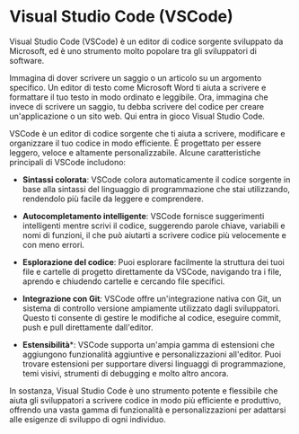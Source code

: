 # Visual Studio Code (VSCode)

Visual Studio Code (VSCode) è un editor di codice sorgente sviluppato da Microsoft, ed è uno strumento molto popolare tra gli sviluppatori di software.

Immagina di dover scrivere un saggio o un articolo su un argomento specifico. Un editor di testo come Microsoft Word ti aiuta a scrivere e formattare il tuo testo in modo ordinato e leggibile. Ora, immagina che invece di scrivere un saggio, tu debba scrivere del codice per creare un'applicazione o un sito web. Qui entra in gioco Visual Studio Code.

VSCode è un editor di codice sorgente che ti aiuta a scrivere, modificare e organizzare il tuo codice in modo efficiente. È progettato per essere leggero, veloce e altamente personalizzabile. Alcune caratteristiche principali di VSCode includono:

- **Sintassi colorata**: VSCode colora automaticamente il codice sorgente in base alla sintassi del linguaggio di programmazione che stai utilizzando, rendendolo più facile da leggere e comprendere.

- **Autocompletamento intelligente**: VSCode fornisce suggerimenti intelligenti mentre scrivi il codice, suggerendo parole chiave, variabili e nomi di funzioni, il che può aiutarti a scrivere codice più velocemente e con meno errori.

- **Esplorazione del codice**: Puoi esplorare facilmente la struttura dei tuoi file e cartelle di progetto direttamente da VSCode, navigando tra i file, aprendo e chiudendo cartelle e cercando file specifici.

- **Integrazione con Git**: VSCode offre un'integrazione nativa con Git, un sistema di controllo versione ampiamente utilizzato dagli sviluppatori. Questo ti consente di gestire le modifiche al codice, eseguire commit, push e pull direttamente dall'editor.

- **Estensibilità***: VSCode supporta un'ampia gamma di estensioni che aggiungono funzionalità aggiuntive e personalizzazioni all'editor. Puoi trovare estensioni per supportare diversi linguaggi di programmazione, temi visivi, strumenti di debugging e molto altro ancora.

In sostanza, Visual Studio Code è uno strumento potente e flessibile che aiuta gli sviluppatori a scrivere codice in modo più efficiente e produttivo, offrendo una vasta gamma di funzionalità e personalizzazioni per adattarsi alle esigenze di sviluppo di ogni individuo.